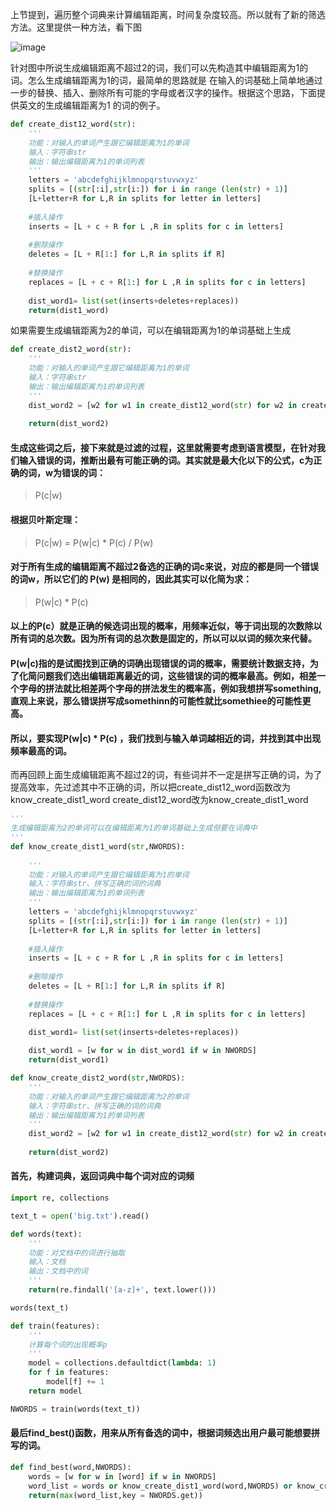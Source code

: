 上节提到，遍历整个词典来计算编辑距离，时间复杂度较高。所以就有了新的筛选方法。这里提供一种方法，看下图

![image](https://github.com/XueRenJing/Python-NLP-LEARNING/raw/master/pictures/编辑距离不超过2.png)

针对图中所说生成编辑距离不超过2的词，我们可以先构造其中编辑距离为1的词。怎么生成编辑距离为1的词，最简单的思路就是
在输入的词基础上简单地通过一步的替换、插入、删除所有可能的字母或者汉字的操作。根据这个思路，下面提供英文的生成编辑距离为1
的词的例子。

```python
def create_dist12_word(str):
    '''
    功能：对输入的单词产生跟它编辑距离为1的单词
    输入：字符串str
    输出：输出编辑距离为1的单词列表
    '''
    letters = 'abcdefghijklmnopqrstuvwxyz'
    splits = [(str[:i],str[i:]) for i in range (len(str) + 1)] 
    [L+letter+R for L,R in splits for letter in letters]
    
    #插入操作
    inserts = [L + c + R for L ,R in splits for c in letters]  
    
    #删除操作
    deletes = [L + R[1:] for L,R in splits if R]  
    
    #替换操作
    replaces = [L + c + R[1:] for L ,R in splits for c in letters] 
    
    dist_word1= list(set(inserts+deletes+replaces))
    return(dist1_word)
```

如果需要生成编辑距离为2的单词，可以在编辑距离为1的单词基础上生成

```python
def create_dist2_word(str):
    '''
    功能：对输入的单词产生跟它编辑距离为1的单词
    输入：字符串str
    输出：输出编辑距离为1的单词列表
    '''
    dist_word2 = [w2 for w1 in create_dist12_word(str) for w2 in create_dist12_word(w1)]
    
    return(dist_word2)
```

#### 生成这些词之后，接下来就是过滤的过程，这里就需要考虑到语言模型，在针对我们输入错误的词，推断出最有可能正确的词。其实就是最大化以下的公式，c为正确的词，w为错误的词：
> P(c|w) 
#### 根据贝叶斯定理：
> P(c|w) = P(w|c) * P(c) / P(w)
#### 对于所有生成的编辑距离不超过2备选的正确的词c来说，对应的都是同一个错误的词w，所以它们的 P(w) 是相同的，因此其实可以化简为求：
> P(w|c) * P(c) 

#### 以上的P(c）就是正确的候选词出现的概率，用频率近似，等于词出现的次数除以所有词的总次数。因为所有词的总次数是固定的，所以可以以词的频次来代替。
#### P(w|c)指的是试图找到正确的词确出现错误的词的概率，需要统计数据支持，为了化简问题我们选出编辑距离最近的词，这些错误的词的概率最高。例如，相差一个字母的拼法就比相差两个字母的拼法发生的概率高，例如我想拼写something,直观上来说，那么错误拼写成somethinn的可能性就比somethiee的可能性更高。
#### 所以，要实现P(w|c) * P(c) ，我们找到与输入单词越相近的词，并找到其中出现频率最高的词。

而再回顾上面生成编辑距离不超过2的词，有些词并不一定是拼写正确的词，为了提高效率，先过滤其中不正确的词，所以把create_dist12_word函数改为know_create_dist1_word
create_dist12_word改为know_create_dist1_word

```python
'''    
生成编辑距离为2的单词可以在编辑距离为1的单词基础上生成但要在词典中
'''
def know_create_dist1_word(str,NWORDS):
    
    '''
    功能：对输入的单词产生跟它编辑距离为1的单词
    输入：字符串str、拼写正确的词的词典
    输出：输出编辑距离为1的单词列表
    '''
    letters = 'abcdefghijklmnopqrstuvwxyz'
    splits = [(str[:i],str[i:]) for i in range (len(str) + 1)] 
    [L+letter+R for L,R in splits for letter in letters]
    
    #插入操作
    inserts = [L + c + R for L ,R in splits for c in letters]  
    
    #删除操作
    deletes = [L + R[1:] for L,R in splits if R]  
    
    #替换操作
    replaces = [L + c + R[1:] for L ,R in splits for c in letters] 
    
    dist_word1= list(set(inserts+deletes+replaces))

    dist_word1 = [w for w in dist_word1 if w in NWORDS]
    return(dist_word1)

def know_create_dist2_word(str,NWORDS):
    '''
    功能：对输入的单词产生跟它编辑距离为2的单词
    输入：字符串str、拼写正确的词的词典
    输出：输出编辑距离为1的单词列表
    '''
    dist_word2 = [w2 for w1 in create_dist12_word(str) for w2 in create_dist12_word(w1) if e2 in NWORDS]
    
    return(dist_word2)
```

#### 首先，构建词典，返回词典中每个词对应的词频

```python
import re, collections

text_t = open('big.txt').read()

def words(text): 
    '''
    功能：对文档中的词进行抽取
    输入：文档
    输出：文档中的词
    '''
    return(re.findall('[a-z]+', text.lower()))

words(text_t)

def train(features):
    '''
    计算每个词的出现概率p
    '''
    model = collections.defaultdict(lambda: 1)
    for f in features:
        model[f] += 1
    return model

NWORDS = train(words(text_t))
```

#### 最后find_best()函数，用来从所有备选的词中，根据词频选出用户最可能想要拼写的词。

```python
def find_best(word,NWORDS):
    words = [w for w in [word] if w in NWORDS]
    word_list = words or know_create_dist1_word(word,NWORDS) or know_create_dist2_word(word,NWORDS)
    return(max(word_list,key = NWORDS.get))
```   
